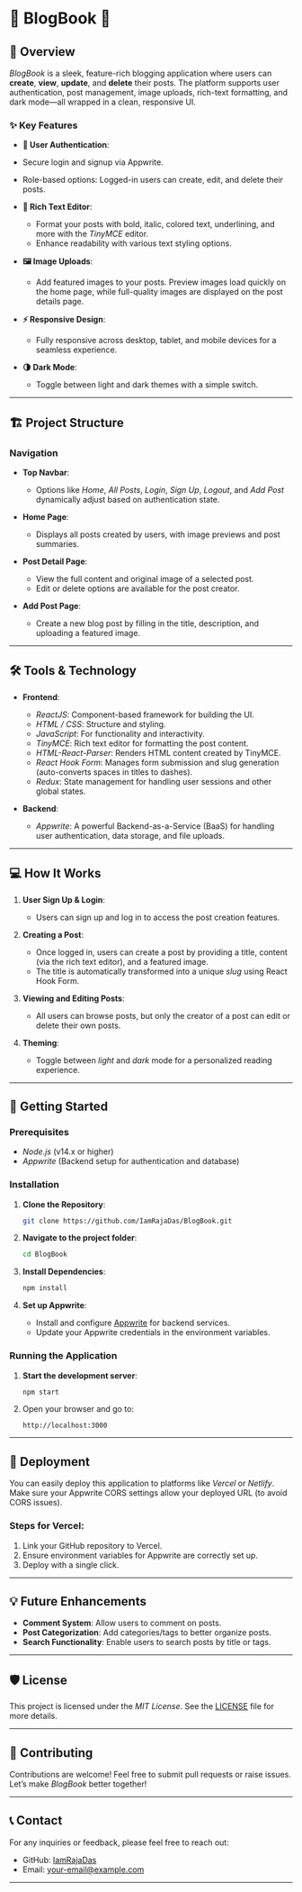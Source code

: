 
# 🌟 **BlogBook** 🌟  

##  🚀 Overview

*BlogBook* is a sleek, feature-rich blogging application where users can **create**, **view**, **update**, and **delete** their posts. The platform supports user authentication, post management, image uploads, rich-text formatting, and dark mode—all wrapped in a clean, responsive UI.

###  ✨ Key Features

-  **🔐 User Authentication**:
  - Secure login and signup via Appwrite.
  - Role-based options: Logged-in users can create, edit, and delete their posts.
  
- **📝 Rich Text Editor**:
  - Format your posts with bold, italic, colored text, underlining, and more with the *TinyMCE* editor.
  - Enhance readability with various text styling options.

- **🖼 Image Uploads**:
  - Add featured images to your posts. Preview images load quickly on the home page, while full-quality images are displayed on the post details page.

- **⚡ Responsive Design**:
  - Fully responsive across desktop, tablet, and mobile devices for a seamless experience.

- **🌗 Dark Mode**:
  - Toggle between light and dark themes with a simple switch.

---

## 🏗 Project Structure

### Navigation

- **Top Navbar**:
  - Options like *Home*, *All Posts*, *Login*, *Sign Up*, *Logout*, and *Add Post* dynamically adjust based on authentication state.
  
- **Home Page**:
  - Displays all posts created by users, with image previews and post summaries.
  
- **Post Detail Page**:
  - View the full content and original image of a selected post.  
  - Edit or delete options are available for the post creator.

- **Add Post Page**:
  - Create a new blog post by filling in the title, description, and uploading a featured image.
  
---

## 🛠 Tools & Technology

- **Frontend**:
  - *ReactJS*: Component-based framework for building the UI.
  - *HTML / CSS*: Structure and styling.
  - *JavaScript*: For functionality and interactivity.
  - *TinyMCE*: Rich text editor for formatting the post content.
  - *HTML-React-Parser*: Renders HTML content created by TinyMCE.
  - *React Hook Form*: Manages form submission and slug generation (auto-converts spaces in titles to dashes).
  - *Redux*: State management for handling user sessions and other global states.

- **Backend**:
  - *Appwrite*: A powerful Backend-as-a-Service (BaaS) for handling user authentication, data storage, and file uploads.

---

## 💻 How It Works

1. **User Sign Up & Login**:
   - Users can sign up and log in to access the post creation features.

2. **Creating a Post**:
   - Once logged in, users can create a post by providing a title, content (via the rich text editor), and a featured image.
   - The title is automatically transformed into a unique *slug* using React Hook Form.

3. **Viewing and Editing Posts**:
   - All users can browse posts, but only the creator of a post can edit or delete their own posts.

4. **Theming**:
   - Toggle between *light* and *dark* mode for a personalized reading experience.

---

## 🔧 Getting Started

### Prerequisites

- *Node.js* (v14.x or higher)
- *Appwrite* (Backend setup for authentication and database)

### Installation

1. **Clone the Repository**:

    ```bash
    git clone https://github.com/IamRajaDas/BlogBook.git
    ```

2. **Navigate to the project folder**:

    ```bash
    cd BlogBook
    ```

3. **Install Dependencies**:

    ```bash
    npm install
    ```

4. **Set up Appwrite**:
   - Install and configure [Appwrite](https://appwrite.io/) for backend services.
   - Update your Appwrite credentials in the environment variables.

### Running the Application

1. **Start the development server**:

    ```bash
    npm start
    ```

2. Open your browser and go to:

    ```
    http://localhost:3000
    ```

---

## 🚀 Deployment

You can easily deploy this application to platforms like *Vercel* or *Netlify*. Make sure your Appwrite CORS settings allow your deployed URL (to avoid CORS issues).

### Steps for Vercel:

1. Link your GitHub repository to Vercel.
2. Ensure environment variables for Appwrite are correctly set up.
3. Deploy with a single click.

---

## 💡 Future Enhancements

- **Comment System**: Allow users to comment on posts.
- **Post Categorization**: Add categories/tags to better organize posts.
- **Search Functionality**: Enable users to search posts by title or tags.

---

## 🛡 License

This project is licensed under the *MIT License*. See the [LICENSE](LICENSE) file for more details.

---

## 🤝 Contributing

Contributions are welcome! Feel free to submit pull requests or raise issues. Let’s make *BlogBook* better together!

---

## 📞 Contact

For any inquiries or feedback, please feel free to reach out:

- GitHub: [IamRajaDas](https://github.com/IamRajaDas)
- Email: [your-email@example.com](mailto:your-email@example.com)

---
 
